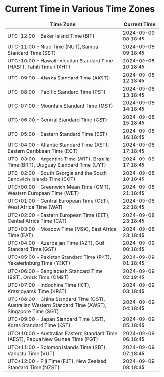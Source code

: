 # Current Time in Various Time Zones

| Time Zone | Current Time |
|-----------|--------------|
| UTC-12:00 - Baker Island Time (BIT) | 2024-09-09 08:18:45 |
| UTC-11:00 - Niue Time (NUT), Samoa Standard Time (SST) | 2024-09-08 09:18:45 |
| UTC-10:00 - Hawaii-Aleutian Standard Time (HAST), Tahiti Time (TAHT) | 2024-09-08 10:18:45 |
| UTC-09:00 - Alaska Standard Time (AKST) | 2024-09-08 12:18:45 |
| UTC-08:00 - Pacific Standard Time (PST) | 2024-09-08 13:18:45 |
| UTC-07:00 - Mountain Standard Time (MST) | 2024-09-08 14:18:45 |
| UTC-06:00 - Central Standard Time (CST) | 2024-09-08 15:18:45 |
| UTC-05:00 - Eastern Standard Time (EST) | 2024-09-08 16:18:45 |
| UTC-04:00 - Atlantic Standard Time (AST), Eastern Caribbean Time (ECT) | 2024-09-08 17:18:45 |
| UTC-03:00 - Argentina Time (ART), Brasília Time (BRT), Uruguay Standard Time (UYT) | 2024-09-08 17:18:45 |
| UTC-02:00 - South Georgia and the South Sandwich Islands Time (SGT) | 2024-09-08 18:18:45 |
| UTC±00:00 - Greenwich Mean Time (GMT), Western European Time (WET) | 2024-09-08 21:18:45 |
| UTC+01:00 - Central European Time (CET), West Africa Time (WAT) | 2024-09-08 22:18:45 |
| UTC+02:00 - Eastern European Time (EET), Central Africa Time (CAT) | 2024-09-08 23:18:45 |
| UTC+03:00 - Moscow Time (MSK), East Africa Time (EAT) | 2024-09-08 23:18:45 |
| UTC+04:00 - Azerbaijan Time (AZT), Gulf Standard Time (GST) | 2024-09-09 00:18:45 |
| UTC+05:00 - Pakistan Standard Time (PKT), Yekaterinburg Time (YEKT) | 2024-09-09 01:18:45 |
| UTC+06:00 - Bangladesh Standard Time (BST), Omsk Time (OMST) | 2024-09-09 02:18:45 |
| UTC+07:00 - Indochina Time (ICT), Krasnoyarsk Time (KRAT) | 2024-09-09 03:18:45 |
| UTC+08:00 - China Standard Time (CST), Australian Western Standard Time (AWST), Singapore Time (SGT) | 2024-09-09 04:18:45 |
| UTC+09:00 - Japan Standard Time (JST), Korea Standard Time (KST) | 2024-09-09 05:18:45 |
| UTC+10:00 - Australian Eastern Standard Time (AEST), Papua New Guinea Time (PGT) | 2024-09-09 06:18:45 |
| UTC+11:00 - Solomon Islands Time (SBT), Vanuatu Time (VUT) | 2024-09-09 07:18:45 |
| UTC+12:00 - Fiji Time (FJT), New Zealand Standard Time (NZST) | 2024-09-09 08:18:45 |
